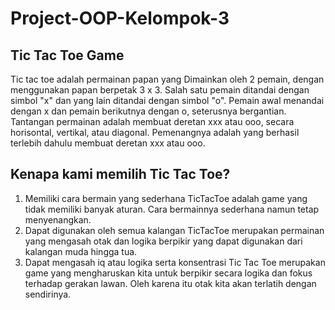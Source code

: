 # Project-OOP-Kelompok-3

## Tic Tac Toe Game
Tic tac toe adalah permainan papan yang Dimainkan oleh 2 pemain, dengan menggunakan papan berpetak 3 x 3. 
Salah satu pemain ditandai dengan simbol "x" dan yang lain ditandai dengan simbol "o". Pemain awal menandai dengan x dan pemain berikutnya dengan o, seterusnya bergantian. Tantangan permainan adalah membuat deretan xxx atau ooo, secara horisontal, vertikal, atau diagonal. Pemenangnya adalah yang berhasil terlebih dahulu membuat deretan xxx atau ooo.

## Kenapa kami memilih Tic Tac Toe?
1. Memiliki cara bermain yang sederhana
TicTacToe adalah game yang tidak memiliki banyak aturan. Cara bermainnya sederhana namun tetap menyenangkan.
2. Dapat digunakan oleh semua kalangan
TicTacToe merupakan permainan yang mengasah otak dan logika berpikir yang dapat digunakan dari kalangan muda hingga tua.
3. Dapat mengasah iq atau logika serta konsentrasi
Tic Tac Toe merupakan game yang mengharuskan kita untuk berpikir secara logika dan fokus terhadap gerakan lawan. Oleh karena itu otak kita akan terlatih dengan sendirinya.
